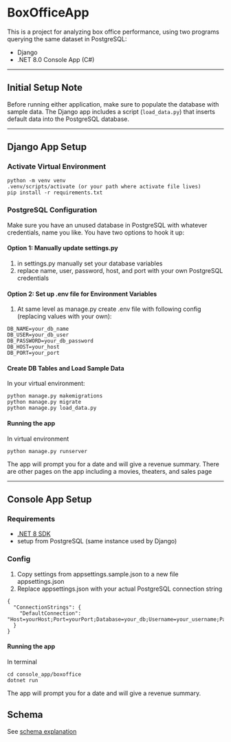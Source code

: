 # BoxOfficeApp
This is a project for analyzing box office performance, using two programs querying the same dataset in PostgreSQL:
 - Django
 - .NET 8.0 Console App (C#)
---
## Initial Setup Note

Before running either application, make sure to populate the database with sample data. The Django app includes a script (`load_data.py`) that inserts default data into the PostgreSQL database.

---
## Django App Setup
### Activate Virtual Environment
```
python -m venv venv
.venv/scripts/activate (or your path where activate file lives)
pip install -r requirements.txt
```
### PostgreSQL  Configuration
Make sure you have an unused database in PostgreSQL  with whatever credentials, name you like. You have two options to hook it up:
#### Option 1: Manually update settings.py
1. in settings.py manually set your database variables
2. replace name, user, password, host, and port with your own PostgreSQL  credentials
#### Option 2: Set up .env file for Environment Variables
1. At same level as manage.py create .env file with following config (replacing values with your own):
```
DB_NAME=your_db_name
DB_USER=your_db_user
DB_PASSWORD=your_db_password
DB_HOST=your_host
DB_PORT=your_port
```
#### Create DB Tables and Load Sample Data
In your virtual environment:
```
python manage.py makemigrations
python manage.py migrate
python manage.py load_data.py
```
#### Running the app
In virtual environment
```
python manage.py runserver
```
The app will prompt you for a date and will give a revenue summary. There are other pages on the app including a movies, theaters, and sales page

---
## Console App Setup
### Requirements
- [.NET 8 SDK](https://dotnet.microsoft.com/en-us/download/dotnet/8.0)
- setup from PostgreSQL (same instance used by Django)
### Config
1. Copy settings from appsettings.sample.json to a new file appsettings.json
2. Replace appsettings.json with your actual PostgreSQL connection string
```
{
  "ConnectionStrings": {
    "DefaultConnection": "Host=yourHost;Port=yourPort;Database=your_db;Username=your_username;Password=your_password"
  }
}
```
#### Running the app
In terminal
```
cd console_app/boxoffice
dotnet run
```
The app will prompt you for a date and will give a revenue summary.

## Schema
See [schema explanation](schema/schema_explanation.md)
